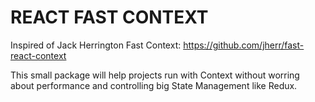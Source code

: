 # REACT FAST CONTEXT

Inspired of Jack Herrington Fast Context: https://github.com/jherr/fast-react-context

This small package will help projects run with Context without worring about performance and controlling big State Management like Redux.
